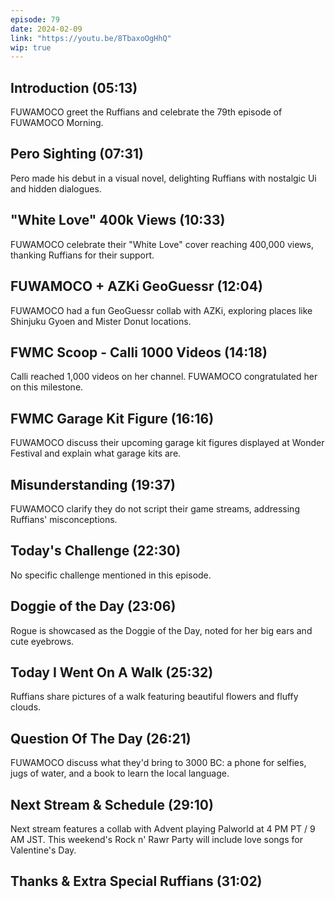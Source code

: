 ```yaml
---
episode: 79
date: 2024-02-09
link: "https://youtu.be/8TbaxoOgHhQ"
wip: true
---
```


## Introduction (05:13)

FUWAMOCO greet the Ruffians and celebrate the 79th episode of FUWAMOCO Morning.

## Pero Sighting (07:31)

Pero made his debut in a visual novel, delighting Ruffians with nostalgic Ui and hidden dialogues.

## "White Love" 400k Views (10:33)

FUWAMOCO celebrate their "White Love" cover reaching 400,000 views, thanking Ruffians for their support.

## FUWAMOCO + AZKi GeoGuessr (12:04)

FUWAMOCO had a fun GeoGuessr collab with AZKi, exploring places like Shinjuku Gyoen and Mister Donut locations.

## FWMC Scoop - Calli 1000 Videos (14:18)

Calli reached 1,000 videos on her channel. FUWAMOCO congratulated her on this milestone.

## FWMC Garage Kit Figure (16:16)

FUWAMOCO discuss their upcoming garage kit figures displayed at Wonder Festival and explain what garage kits are.

## Misunderstanding (19:37)

FUWAMOCO clarify they do not script their game streams, addressing Ruffians' misconceptions.

## Today's Challenge (22:30)

No specific challenge mentioned in this episode.

## Doggie of the Day (23:06)

Rogue is showcased as the Doggie of the Day, noted for her big ears and cute eyebrows.

## Today I Went On A Walk (25:32)

Ruffians share pictures of a walk featuring beautiful flowers and fluffy clouds.

## Question Of The Day (26:21)

FUWAMOCO discuss what they'd bring to 3000 BC: a phone for selfies, jugs of water, and a book to learn the local language.

## Next Stream & Schedule (29:10)

Next stream features a collab with Advent playing Palworld at 4 PM PT / 9 AM JST. This weekend's Rock n' Rawr Party will include love songs for Valentine's Day.

## Thanks & Extra Special Ruffians (31:02)
